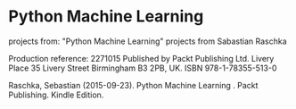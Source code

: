 # Python Machine Learning

projects from:
"Python Machine Learning" projects from Sabastian Raschka

Production reference: 2271015 Published by Packt Publishing Ltd. Livery Place 35 Livery Street Birmingham B3 2PB, UK. ISBN 978-1-78355-513-0

Raschka, Sebastian (2015-09-23). Python Machine Learning . Packt Publishing. Kindle Edition. 
